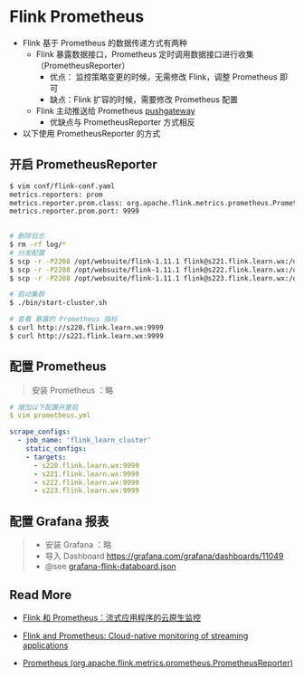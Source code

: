# Flink Prometheus



- Flink 基于 Prometheus 的数据传递方式有两种
  - Flink 暴露数据接口，Prometheus 定时调用数据接口进行收集（PrometheusReporter）
    - 优点： 监控策略变更的时候，无需修改 Flink，调整 Prometheus 即可
    - 缺点：Flink 扩容的时候，需要修改 Prometheus 配置
  - Flink 主动推送给 Prometheus [pushgateway](https://github.com/prometheus/pushgateway)
    - 优缺点与 PrometheusReporter 方式相反
- 以下使用 PrometheusReporter 的方式



## 开启 PrometheusReporter

```bash
$ vim conf/flink-conf.yaml 
metrics.reporters: prom
metrics.reporter.prom.class: org.apache.flink.metrics.prometheus.PrometheusReporter
metrics.reporter.prom.port: 9999
 

# 删除日志
$ rm -rf log/*
# 分发配置
$ scp -r -P2208 /opt/websuite/flink-1.11.1 flink@s221.flink.learn.wx:/opt/websuite/
$ scp -r -P2208 /opt/websuite/flink-1.11.1 flink@s222.flink.learn.wx:/opt/websuite/
$ scp -r -P2208 /opt/websuite/flink-1.11.1 flink@s223.flink.learn.wx:/opt/websuite/

# 启动集群
$ ./bin/start-cluster.sh

# 查看 暴露的 Prometheus 指标
$ curl http://s220.flink.learn.wx:9999
$ curl http://s221.flink.learn.wx:9999
```



## 配置 Prometheus

> 安装 Prometheus ：略

```yaml
# 增加以下配置并重启
$ vim prometheus.yml 

scrape_configs:
  - job_name: 'flink_learn_cluster'
    static_configs:
    - targets:
      - s220.flink.learn.wx:9999
      - s221.flink.learn.wx:9999
      - s222.flink.learn.wx:9999
      - s223.flink.learn.wx:9999
```



## 配置 Grafana 报表

> - 安装 Grafana ：略
> - 导入 Dashboard https://grafana.com/grafana/dashboards/11049
> - @see [grafana-flink-databoard.json](/Flink/docs/Monitor/grafana-flink-databoard.json)



## Read More

- [Flink 和 Prometheus：流式应用程序的云原生监控](https://ververica.cn/developers/flink-and-prometheus/)

- [Flink and Prometheus: Cloud-native monitoring of streaming applications](https://flink.apache.org/features/2019/03/11/prometheus-monitoring.html)

- [Prometheus (org.apache.flink.metrics.prometheus.PrometheusReporter)](https://ci.apache.org/projects/flink/flink-docs-stable/monitoring/metrics.html#prometheus-orgapacheflinkmetricsprometheusprometheusreporter)

  